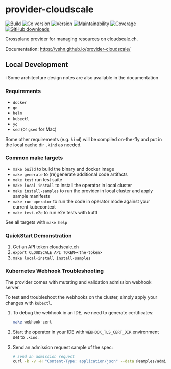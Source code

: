 # provider-cloudscale

[![Build](https://img.shields.io/github/workflow/status/vshn/provider-cloudscale/Test)][build]
![Go version](https://img.shields.io/github/go-mod/go-version/vshn/provider-cloudscale)
[![Version](https://img.shields.io/github/v/release/vshn/provider-cloudscale)][releases]
[![Maintainability](https://img.shields.io/codeclimate/maintainability/vshn/provider-cloudscale)][codeclimate]
[![Coverage](https://img.shields.io/codeclimate/coverage/vshn/provider-cloudscale)][codeclimate]
[![GitHub downloads](https://img.shields.io/github/downloads/vshn/provider-cloudscale/total)][releases]

[build]: https://github.com/vshn/provider-cloudscale/actions?query=workflow%3ATest
[releases]: https://github.com/vshn/provider-cloudscale/releases
[codeclimate]: https://codeclimate.com/github/vshn/provider-cloudscale

Crossplane provider for managing resources on cloudscale.ch.

Documentation: https://vshn.github.io/provider-cloudscale/

## Local Development

ℹ️ Some architecture design notes are also available in the documentation

### Requirements

* `docker`
* `go`
* `helm`
* `kubectl`
* `yq`
* `sed` (or `gsed` for Mac)

Some other requirements (e.g. `kind`) will be compiled on-the-fly and put in the local cache dir `.kind` as needed.

### Common make targets

* `make build` to build the binary and docker image
* `make generate` to (re)generate additional code artifacts
* `make test` run test suite
* `make local-install` to install the operator in local cluster
* `make install-samples` to run the provider in local cluster and apply sample manifests
* `make run-operator` to run the code in operator mode against your current kubecontext
* `make test-e2e` to run e2e tests with kuttl

See all targets with `make help`

### QuickStart Demonstration

1. Get an API token cloudscale.ch
1. `export CLOUDSCALE_API_TOKEN=<the-token>`
1. `make local-install install-samples`

### Kubernetes Webhook Troubleshooting

The provider comes with mutating and validation admission webhook server.

To test and troubleshoot the webhooks on the cluster, simply apply your changes with `kubectl`.

1.  To debug the webhook in an IDE, we need to generate certificates:
    ```bash
    make webhook-cert
    ```
2.  Start the operator in your IDE with `WEBHOOK_TLS_CERT_DIR` environment set to `.kind`.

3.  Send an admission request sample of the spec:
    ```bash
    # send an admission request
    curl -k -v -H "Content-Type: application/json" --data @samples/admission.k8s.io_admissionreview.json https://localhost:9443/validate-cloudscale-crossplane-io-v1-bucket
    ```

